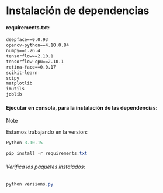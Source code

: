 # Instalación de dependencias
#### requirements.txt:
```txt
deepface==0.0.93
opencv-python==4.10.0.84
numpy==1.26.4
tensorflow==2.10.1
tensorflow-cpu==2.10.1
retina-face==0.0.17
scikit-learn
scipy
matplotlib
imutils
joblib
```
#### Ejecutar en consola, para la instalación de las dependencias:
>[!NOTE] 
>Estamos trabajando en la version:
>```powershell
>Python 3.10.15
>```
```powershell
pip install -r requirements.txt
```
###### Verifica los paquetes instalados:
```powershell
python versions.py
```
